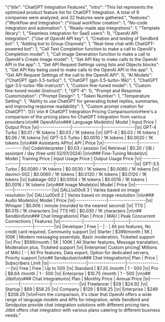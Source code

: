 "{\"title\": \"ChatGPT Integration Features\", \"intro\": \"This list represents the optimized product feature list for ChatGPT Integration. A total of 9 companies were analyzed, and 22 features were gathered.\", \"features\": {\"Workflow and Integration\": {\"Visual workflow creation\": 1, \"No-code integration and automation\": 1, \"Ready-made app integrations\": 1, \"Template library\": 1, \"Seamless integration for SaaS users\": 1}, \"OpenAI API Integration\": {\"Use of OpenAI API key\": 1, \"Creation and testing of Sendbird bot\": 1, \"Adding bot to Group Channels\": 1, \"Real-time chat with ChatGPT-powered bot\": 1, \"Call Text Completion function to make a call to OpenAI's Completion model\": 1, \"Call Image Generation function to make a call to OpenAI's Create Image model\": 1, \"Set API Key to make calls to the OpenAI API in the app\": 1, \"Set API Request Settings using lists and Objects blocks\": 1, \"Get API Key being used to make calls to the OpenAI API in the app\": 1, \"Get API Request Settings of the call to the OpenAI API\": 1}, \"AI Models\": {\"ChatGPT (gpt-3.5-turbo)\": 1, \"ChatGPT (gpt-3.5-turbo-16k)\": 1, \"ChatGPT (gpt-3.5-turbo-16k-instruct)\": 1, \"Custom fine-tuned model\": 1, \"Custom fine-tuned model (Instruct)\": 1, \"GPT-4\": 1}, \"Prompt and Response Customization\": {\"Prompt Design\": 1, \"Token Number\": 1, \"Temperature Setting\": 1, \"Ability to use ChatGPT for generating ticket replies, summaries, and improving response readability\": 1, \"Custom prompt creation for ChatGPT\": 1}}} \n\n # ChatGPT Integration Pricing Comparison\n\nHere's a comparison of the pricing plans for ChatGPT integration from various providers:\n\n## OpenAI\n\n### Language Models\n| Model          | Input Price   | Output Price  |\n|----------------|---------------|----------------|\n| GPT-4 Turbo    | $0.01 / 1K tokens | $0.03 / 1K tokens |\n| GPT-4          | $0.03 / 1K tokens | $0.06 / 1K tokens |\n| GPT-3.5 Turbo  | $0.0010 / 1K tokens | $0.0020 / 1K tokens |\n\n### Assistants API\n| API             | Price             |\n|-----------------|-------------------|\n| CodeInterpreter | $0.03 / session   |\n| Retrieval       | $0.20 / GB / assistant / day (free until 02/01/2024) |\n\n### Fine-Tuning Models\n| Model          | Training Price | Input Usage Price | Output Usage Price |\n|----------------|-----------------|-------------------|--------------------|\n| GPT-3.5 Turbo  | $0.0080 / 1K tokens | $0.0030 / 1K tokens | $0.0060 / 1K tokens |\n| davinci-002    | $0.0060 / 1K tokens | $0.0120 / 1K tokens | $0.0120 / 1K tokens |\n| babbage-002    | $0.0004 / 1K tokens | $0.0016 / 1K tokens | $0.0016 / 1K tokens |\n\n### Image Models\n| Model          | Price             |\n|----------------|-------------------|\n| DALL\u00c6 3        | Varies based on image resolution |\n| DALL\u00c6 2        | Varies based on image resolution |\n\n### Audio Models\n| Model          | Price             |\n|----------------|-------------------|\n| Whisper        | $0.006 / minute (rounded to the nearest second) |\n| TTS            | $0.015 / 1K characters |\n| TTS HD         | $0.030 / 1K characters |\n\n## Sendbird\n\n### Chat Integration\n| Plan      | Price         | MAU   | Peak Concurrent Connections | Features |\n|-----------|---------------|-------|-----------------------------|----------|\n| Developer | Free          | -     | -                           | All pro features, No credit card required, Community support |\n| Starter   | $399/month    | 5K    | 100K                        | Modern messaging essentials, Basic moderation, Ticketed support |\n| Pro       | $599/month    | 5K    | 100K                        | All Starter features, Message translation, Moderation plus, Ticketed support |\n| Enterprise| Custom pricing| Millions of MAU | -             | All Pro features, Data export, Option for dedicated servers, Priority support |\n\n## Sendpulse\n\n### Chat Integration\n| Plan              | Price             | Subscribers Limit |\n|-------------------|-------------------|-------------------|\n| Free              | Free              | Up to 500          |\n| Standard          | $7.20 /month      | 1 - 500            |\n| Pro               | $8.64 /month      | 1 - 500            |\n| Enterprise        | $10.75 /month     | 1 - 500            |\n\n## Jitbit\n\n### Chat Integration\n| Plan       | Monthly Price | Annual Price |\n|------------|---------------|--------------|\n| Freelancer | $29           | $24.92       |\n| Startup    | $69           | $58.25       |\n| Company    | $129          | $108.25      |\n| Enterprise | $249          | $208.25      |\n\nFrom the comparison, it's clear that OpenAI offers a wide range of language models and APIs for integration, while Sendbird and Sendpulse provide chat integration solutions with different pricing tiers. Jitbit offers chat integration with various plans catering to different business needs."